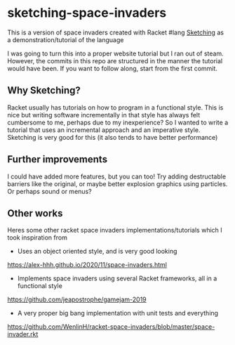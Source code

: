 # sketching-space-invaders
This is a version of space invaders created with Racket #lang [Sketching](https://soegaard.github.io/sketching/) as a demonstration/tutorial of the language

I was going to turn this into a proper website tutorial but I ran out of steam. However, the commits in this repo are structured in the manner the tutorial would have been. If you want to follow along, start from the first commit. 

## Why Sketching?
Racket usually has tutorials on how to program in a functional style. This is nice but writing software incrementally in that style has always felt cumbersome to me, perhaps due to my inexperience? So I wanted to write a tutorial that uses an incremental approach and an imperative style. Sketching is very good for this (it also tends to have better performance)

## Further improvements
I could have added more features, but you can too! Try adding destructable barriers like the original, or maybe better explosion graphics using particles. Or perhaps sound or menus?

## Other works
Heres some other racket space invaders implementations/tutorials which I took inspiration from

 - Uses an object oriented style, and is very good looking

https://alex-hhh.github.io/2020/11/space-invaders.html

 - Implements space invaders using several Racket frameworks, all in a functional style

https://github.com/jeapostrophe/gamejam-2019

 - A very proper big bang implementation with unit tests and everything

https://github.com/WenlinH/racket-space-invaders/blob/master/space-invader.rkt
